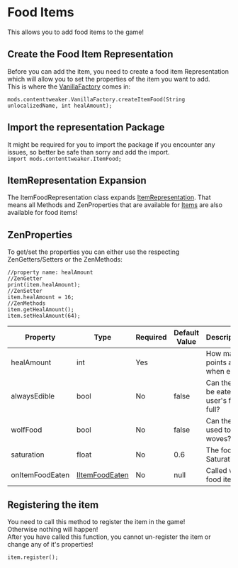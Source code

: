 # Food Items

This allows you to add food items to the game!

## Create the Food Item Representation
Before you can add the item, you need to create a food item Representation which will allow you to set the properties of the item you want to add.  
This is where the [VanillaFactory](/Mods/ContentTweaker/Vanilla/Creatable_Content/VanillaFactory/) comes in:
```zenscript
mods.contenttweaker.VanillaFactory.createItemFood(String unlocalizedName, int healAmount);
```

## Import the representation Package
It might be required for you to import the package if you encounter any issues, so better be safe than sorry and add the import.  
`import mods.contenttweaker.ItemFood;`

## ItemRepresentation Expansion
The ItemFoodRepresentation class expands [ItemRepresentation](/Mods/ContentTweaker/Vanilla/Creatable_Content/Item/). That means all Methods and ZenProperties that are available for [Items](/Mods/ContentTweaker/Vanilla/Creatable_Content/Item/) are also available for food items!


## ZenProperties

To get/set the properties you can either use the respecting ZenGetters/Setters or the ZenMethods:
```zenscript
//property name: healAmount
//ZenGetter
print(item.healAmount);
//ZenSetter
item.healAmount = 16;
//ZenMethods
item.getHealAmount();
item.setHealAmount(64);
```

| Property        | Type                                                                                            | Required | Default Value | Description/Notes                                           |
| --------------- | ----------------------------------------------------------------------------------------------- | -------- | ------------- | ----------------------------------------------------------- |
| healAmount      | int                                                                                             | Yes      |               | How many food points are restored when eaten?               |
| alwaysEdible    | bool                                                                                            | No       | false         | Can the food still be eaten if the user's food bar is full? |
| wolfFood        | bool                                                                                            | No       | false         | Can the food be used to tame woves?                         |
| saturation      | float                                                                                           | No       | 0.6           | The food's Saturation Value                                 |
| onItemFoodEaten | [IItemFoodEaten](/Mods/ContentTweaker/Vanilla/Advanced_Functionality/Functions/IItemFoodEaten/) | No       | null          | Called when the food item is eaten                          |



## Registering the item
You need to call this method to register the item in the game!  
Otherwise nothing will happen!  
After you have called this function, you cannot un-register the item or change any of it's properties!

```zenscript
item.register();
```
